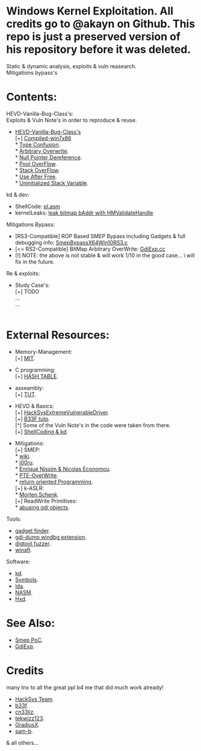 # Windows Kernel Exploitation. All credits go to @akayn on Github. This repo is just a preserved version of his repository before it was deleted.
Static & dynamic analysis, exploits & vuln reasearch. <br>
Mitigations bypass's <br>

# Contents:
HEVD-Vanilla-Bug-Class's:<br>
Exploits & Vuln Note's in order to reproduce & reuse.<br>
* <html><a href="https://github.com/akayn/demos/tree/master/HEVD-Vanilla-Bug-Class's">HEVD-Vanilla-Bug-Class's</a></html><br>
	[+] <html><a href="https://github.com/akayn/demos/blob/master/HEVD-Vanilla-Bug-Class's/Compiled.zip?raw=true">Compiled-win7x86</a></html><br>
	* <html><a href="https://github.com/akayn/demos/blob/master/HEVD-Vanilla-Bug-Class's/HEVD-TypeConfX86Win7.c">Type Confusion</a></html>.<br>
	* <html><a href="https://github.com/akayn/demos/blob/master/HEVD-Vanilla-Bug-Class's/HEVD-ArbitraryOverwritex86win7.c">Arbitrary Overwrite</a></html>.<br>
	* <html><a href="https://github.com/akayn/demos/blob/master/HEVD-Vanilla-Bug-Class's/HEVD-NullPointerDereference.c">Null Pointer Dereference</a></html>.<br>
	* <html><a href="https://github.com/akayn/demos/blob/master/HEVD-Vanilla-Bug-Class's/HEVD-PoolOverFlow-Win7-x86.c">Pool OverFlow</a></html>.<br>
	* <html><a href="https://github.com/akayn/demos/blob/master/HEVD-Vanilla-Bug-Class's/HEVD-StackOverFlowx86Win7.c">Stack OverFlow</a></html>.<br>
	* <html><a href="https://github.com/akayn/demos/blob/master/HEVD-Vanilla-Bug-Class's/HEVD-Uaf-Win7x86.c">Use After Free</a></html>.<br>
	* <html><a href="https://github.com/akayn/demos/blob/master/HEVD-Vanilla-Bug-Class's/HEVD-UninitializedStackVariableWin7x86.c">Uninitialized Stack Variable</a></html>.<br>

kd & dev:<br>
* ShellCode: <html><a href="https://github.com/akayn/demos/blob/master/Win10/PayLoads/TokenStealingShellCode.asm">pl.asm</a></html><br>
* kernelLeaks: <html><a href="https://github.com/akayn/demos/blob/master/Primitives/HMValidateBitmap.cc">leak bitmap bAddr with HMValidateHandle</a></html><br>

Mitigations Bypass:<br>
* [RS3-Compatible] ROP Based SMEP Bypass including Gadgets & full debugging info: <html><a href="https://github.com/akayn/demos/blob/master/Win10/SmepByPassWin10x64build.16281Rs3/SmepBypassX64Win10RS3.c">SmepBypassX64Win10RS3.c</a></html><br>
* [<= RS2-Compatible] BitMap Arbitrary OverWrite: <html><a href="https://github.com/akayn/demos/blob/master/Win10/BitMap_Win_10_15063.0.amd64fre.rs2_release.170317-1834/GdiExp.cc">GdiExp.cc</a></html><br>
* [!] NOTE: the above is not stable & will work 1/10 in the good case...
	i will fix in the future.

Re & exploits:<br>
* Study Case's:<br>
	[+] TODO<br>...<br>
	...<br><br>

# External Resources:
* Memory-Management:<br>
	[+] <html><a href="https://ocw.mit.edu/courses/electrical-engineering-and-computer-science/6-088-introduction-to-c-memory-management-and-c-object-oriented-programming-january-iap-2010/lecture-notes/">MIT</a></html>.<br>
* C programming:<br>
	[+] <html><a href="https://github.com/jamesroutley/write-a-hash-table">HASH TABLE</a></html>.<br>
* asseambly:<br>
	[+] <html><a href="https://www-s.acm.illinois.edu/sigwin/old/workshops/winasmtut.pdf">TUT</a></html>.<br>

* HEVD & Basics:<br>
	[+] <html><a href="https://github.com/hacksysteam/HackSysExtremeVulnerableDriver">HackSysExtremeVulnerableDriver</a></html>.<br>
	[+] <html><a href="http://www.fuzzysecurity.com/tutorials.html">B33F tuto</a></html>.<br>
			[^]            Some of the Vuln Note's in the code were taken from there. <br>
	[+] <html><a href="https://blahcat.github.io/2017/08/14/a-primer-to-windows-x64-shellcoding/">ShellCoding & kd</a></html>.<br>
* Mitigations:<br>
	[+] SMEP:<br>
		* <html><a href="https://en.wikipedia.org/wiki/Control_register#CR4">wiki</a></html>.<br>
		* <html><a href="http://j00ru.vexillium.org/?p=783">j00ru</a></html>.<br>
		* <html><a href="https://github.com/n3k/EKOParty2015_Windows_SMEP_Bypass">Enrique Nissim & Nicolas Economou</a></html>.<br>
		* <html><a href="https://www.coresecurity.com/blog/getting-physical-extreme-abuse-of-intel-based-paging-systems-part-3-windows-hals-heap">PTE-OverWrite</a></html>.<br>
		* <html><a href="https://www.blackhat.com/presentations/bh-usa-08/Shacham/BH_US_08_Shacham_Return_Oriented_Programming.pdf">return oriented Programming</a></html>.<br>
	[+] k-ASLR:<br>
		* <html><a href="https://github.com/MortenSchenk/BHUSA2017">Morten Schenk</a></html>.<br>
	[+] ReadWrite Primitives: <br>
		* <html><a href="https://sensepost.com/blog/2017/abusing-gdi-objects-for-ring0-primitives-revolution/">abusing gdi objects</a></html>.<br>

Tools:<br>
* <html><a href="https://github.com/CoreSecurity/Agafi">gadget finder</a></html>.<br>
* <html><a href="https://github.com/akayn/GDIObjDump">gdi-dump windbg extension</a></html>.<br>
* <html><a href="http://www.iceswordlab.com/2017/06/14/Automatically-Discovering-Windows-Kernel-Information-Leak-Vulnerabilities_en/">digtool fuzzer</a></html>.<br>
* <html><a href="https://github.com/akayn/winafl">winafl</a></html>.<br>


Software:<br>
* <html><a href="https://developer.microsoft.com/en-us/windows/hardware/windows-driver-kit">kd</a></html>.<br>
* <html><a href="https://developer.microsoft.com/en-us/windows/hardware/download-symbols">Symbols</a></html>.<br>
* <html><a href="https://www.hex-rays.com/products/ida/">Ida</a></html>.<br>
* <html><a href="http://www.nasm.us/">NASM</a></html>.<br>
* <html><a href="https://mh-nexus.de/en/hxd/">Hxd</a></html>.<br>

# See Also:
* <html><a href="https://github.com/akayn/demos/tree/master/Win10/SmepByPassWin10x64build.16281Rs3">Smep PoC</a></html>.<br>
* <html><a href="https://github.com/akayn/demos/tree/master/Win10/BitMap_Win_10_15063.0.amd64fre.rs2_release.170317-1834">GdiExp</a></html>.<br>

# Credits
many tnx to all the great ppl b4 me that did much work already!<br>

* <html><a href="https://github.com/hacksysteam">HackSys Team</a></html>.<br>
* <html><a href="https://github.com/FuzzySecurity">b33f</a></html>.<br>
* <html><a href="https://github.com/cn33liz">cn33liz</a></html>.<br>
* <html><a href="https://github.com/tekwizz123">tekwizz123</a></html>.<br>
* <html><a href="https://github.com/GradiusX">GradiusX</a></html>.<br>
* <html><a href="https://github.com/sam-b">sam-b</a></html>.<br>
& all others...

